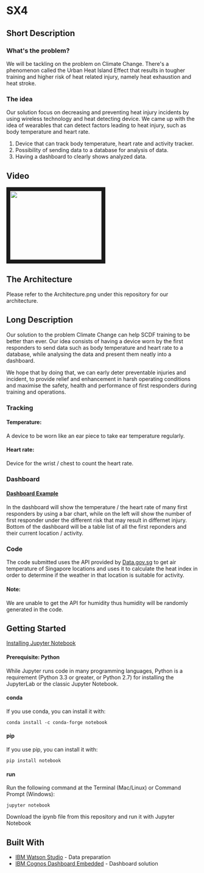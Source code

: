 # SX4

## Short Description
### What's the problem?
We will be tackling on the problem on Climate Change. There's a phenomenon called the Urban Heat Island Effect that results in tougher training and higher risk of heat related injury, namely heat exhaustion and heat stroke.

### The idea
Our solution focus on decreasing and preventing heat injury incidents by using wireless technology and heat detecting device. We came up with the idea of wearables that can detect factors leading to heat injury, such as body temperature and heart rate.

1. Device that can track body temperature, heart rate and activity tracker.
2. Possibility of sending data to a database for analysis of data.
3. Having a dashboard to clearly shows analyzed data.

## Video
<a href="https://www.youtube.com/watch?v=-OnpFI7G4Ak&feature=youtu.be" target="_blank"><img src="https://lh3.googleusercontent.com/proxy/41fVbpwuov0rvZXeAv3FKqVRqYXdDql-ZrtGt7m4a6srQXOJz6-i9qNUGfOcIEtPqdTEsw8j6IIvHe96l1xyAEjzMhL8K2KjiIobmsVyhFAmL14u-PObfSWbLaxn1eU9C-rqXVZ8slqeEmYZlMc0uG9WuUZP-px9T133n_68J1ypsxEbJImFrgwzT72EwPyHuILfv70OK16RasPR" width="240" height="180" border="10" /></a>

## The Architecture
Please refer to the Architecture.png under this repository for our architecture.

## Long Description
Our solution to the problem Climate Change can help SCDF training to be better than ever. Our idea consists of having a device worn by the first responders to send data such as body temperature and heart rate to a database, while analysing the data and present them neatly into a dashboard.

We hope that by doing that, we can early deter preventable injuries and incident, to provide relief and enhancement in harsh operating conditions and maximise the safety, health and performance of first responders during training and operations.

### Tracking
#### Temperature:
A device to be worn like an ear piece to take ear temperature regularly.
#### Heart rate:
Device for the wrist / chest to count the heart rate.

### Dashboard
#### [Dashboard Example](https://dataplatform.cloud.ibm.com/dashboards/ef63fafe-f903-4d14-9d81-17e81c929840/view/5b17ab3c31970bc355d4eee40790255779362708b0bbd20a878d7b495b337197a86a1a99c8791f528c155437f4b91b51c8)
In the dashboard will show the temperature / the heart rate of many first responders by using a bar chart, while on the left will show the number of first responder under the different risk that may result in differnet injury.
Bottom of the dashboard will be a table list of all the first reponders and their current location / activity.

### Code
The code submitted uses the API provided by [Data.gov.sg](https://data.gov.sg/) to get air temperature of Singapore locations and uses it to calculate the heat index in order to determine if the weather in that location is suitable for activity.
#### Note: 
We are unable to get the API for humidity thus humidity will be randomly generated in the code.

## Getting Started
[Installing Jupyter Notebook](https://jupyter.org/install)

#### Prerequisite: Python
While Jupyter runs code in many programming languages, Python is a requirement (Python 3.3 or greater, or Python 2.7) for installing the JupyterLab or the classic Jupyter Notebook.
#### conda
If you use conda, you can install it with:
```
conda install -c conda-forge notebook
```
#### pip
If you use pip, you can install it with:
```
pip install notebook
```
#### run
Run the following command at the Terminal (Mac/Linux) or Command Prompt (Windows):
```
jupyter notebook
```
Download the ipynb file from this repository and run it with Jupyter Notebook

## Built With
* [IBM Watson Studio](https://cloud.ibm.com/catalog/services/watson-studio) - Data preparation
* [IBM Cognos Dashboard Embedded](https://console.bluemix.net/catalog/services/ibm-cognos-dashboard-embedded?cm_mc_uid=72340057091015874639499&cm_mc_sid_50200000=13853551592124695862&_ga=2.125891533.1351422093.1591961396-1070825662.1587463949) - Dashboard solution
